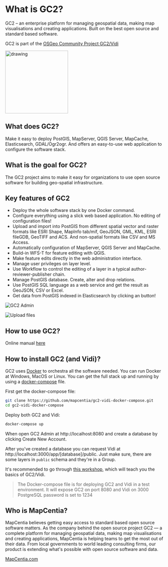 # What is GC2?   
GC2 – an enterprise platform for managing geospatial data, making map visualisations and creating applications. Built on the best open source and standard based software.   

GC2 is part of the [OSGeo Community Project GC2/Vidi](https://www.osgeo.org/projects/gc2-vidi/)

<img title="GC2 is a OSGeo Community Project" src="https://github.com/OSGeo/osgeo/blob/master/incubation/community/OSGeo_community.png" alt="drawing" width="200"/>

## What does GC2?
Make it easy to deploy PostGIS, MapServer, QGIS Server, MapCache, Elasticsearch, GDAL/Ogr2ogr. And offers an easy-to-use web application to configure the software stack.

## What is the goal for GC2?
The GC2 project aims to make it easy for organizations to use open source software for building geo-spatial infrastructure.

## Key features of GC2
- Deploy the whole software stack by one Docker command. 
- Configure everything using a slick web based application. No editing of configuration files!
- Upload and import into PostGIS from different spatial vector and raster formats like ESRI Shape, MapInfo tab/mif, GeoJSON, GML, KML, ESRI fileGDB, GeoTIFF and ACS. And non-spatial formats like CSV and MS Access.
- Automatically configuration of MapServer, QGIS Server and MapCache.
- Build-in WFS-T for feature editing with QGIS.
- Make feature edits directly in the web administration interface.
- Manage user privileges on layer level.
- Use Workflow to control the editing of a layer in a typical author-reviewer-publisher chain.
- Manage PostGIS database. Create, alter and drop relations.
- Use PostGIS SQL language as a web service and get the result as GeoJSON, CSV or Excel.
- Get data from PostGIS indexed in Elasticsearch by clicking an button!

![GC2 Admin](https://i.imgur.com/9FoOzId.png "GC2 Admin")

![Upload files](https://i.imgur.com/OjzY7ql.png "Manage the PostGIS database")

## How to use GC2?
Online manual [here](http://mapcentia.screenstepslive.com/s/en)

## How to install GC2 (and Vidi)?
GC2 uses [Docker](https://docs.docker.com/) to orchestra all the software needed. You can run Docker at Windows, MacOS or Linux. You can get the full stack up and running by using a [docker-compose](https://docs.docker.com/compose/install/) file.

First get the docker-compose file:

```bash
git clone https://github.com/mapcentia/gc2-vidi-docker-compose.git
cd gc2-vidi-docker-compose
```  

Deploy both GC2 and Vidi:

```bash
docker-compose up
```

When open GC2 Admin at http://localhost:8080 and create a database by clicking Create New Account.

After you've created a database you can request Vidi at http://localhost:3000/app/[database]/public. Just make sure, there are some layers in `public` schema and they're in a Group.

It's recommended to go through [this workshop](https://mapcentia.github.io/GC2-Vidi-workshop/), which will teach you the basics of GC2/Vidi. 

> The Docker-compose file is for deploying GC2 and Vidi in a test environment.
> It will expose GC2 on port 8080 and Vidi on 3000
> PostgreSQL password is set to 1234

## Who is MapCentia?
MapCentia believes getting easy access to standard based open source software matters. As the company behind the open source project GC2 — a complete platform for managing geospatial data, making map visualisations and creating applications, MapCentia is helping teams to get the most out of their data. From local governments to world leading consulting firms, our product is extending what's possible with open source software and data.

[MapCentia.com](http://mapcentia.com)
